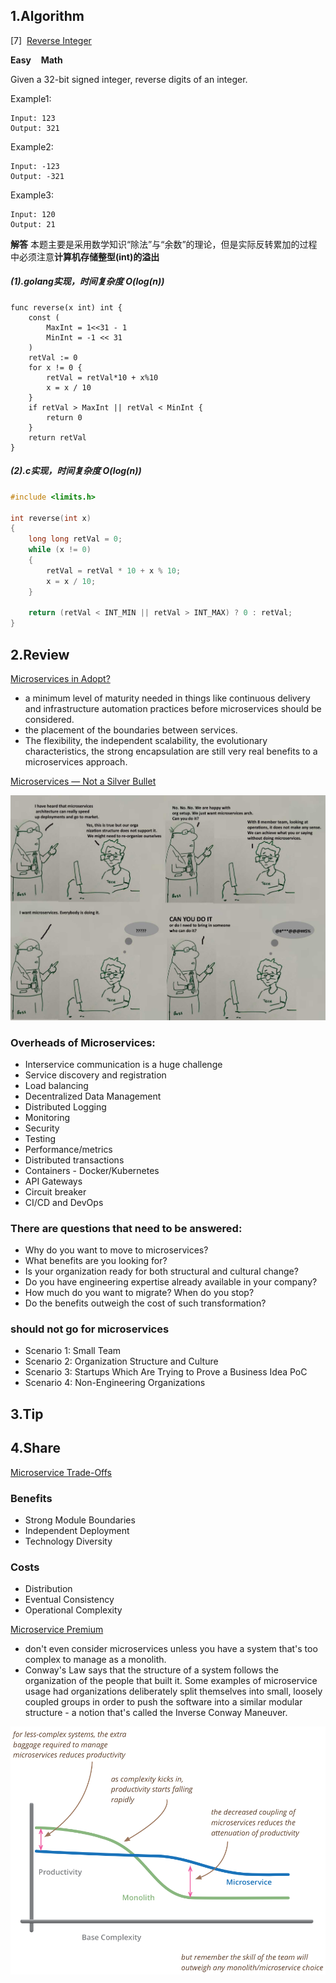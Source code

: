 ## 1.Algorithm

[7]&nbsp;&nbsp;[Reverse Integer](https://leetcode.com/problems/reverse-integer/description/)

**Easy** &nbsp;&nbsp; **Math**

Given a 32-bit signed integer, reverse digits of an integer.

Example1:

```
Input: 123
Output: 321
```

Example2:

```
Input: -123
Output: -321
```

Example3:

```
Input: 120
Output: 21
```

**解答**
本题主要是采用数学知识“除法”与“余数”的理论，但是实际反转累加的过程中必须注意**计算机存储整型(int)的溢出**

##### (1).golang实现，时间复杂度 O(log(n))

```golang
func reverse(x int) int {
	const (
		MaxInt = 1<<31 - 1
		MinInt = -1 << 31
	)
	retVal := 0
	for x != 0 {
		retVal = retVal*10 + x%10
		x = x / 10
	}
	if retVal > MaxInt || retVal < MinInt {
		return 0
	}
	return retVal
}
```

##### (2).c实现，时间复杂度 O(log(n))

```c
#include <limits.h>

int reverse(int x)
{
	long long retVal = 0;
	while (x != 0)
	{
		retVal = retVal * 10 + x % 10;
		x = x / 10;
	}

	return (retVal < INT_MIN || retVal > INT_MAX) ? 0 : retVal;
}
```

## 2.Review

[Microservices in Adopt?](https://www.thoughtworks.com/insights/blog/microservices-adopt)

* a minimum level of maturity needed in things like continuous delivery and infrastructure automation practices before microservices should be considered.
* the placement of the boundaries between services.
* The flexibility, the independent scalability, the evolutionary characteristics, the strong encapsulation are still very real benefits to a microservices approach.

[Microservices — Not a Silver Bullet](https://dzone.com/articles/microservices-not-a-silver-bullet)

![conversation between business/customers](../../image/arts-0009-1.jpg)

### Overheads of Microservices:

* Interservice communication is a huge challenge
* Service discovery and registration
* Load balancing
* Decentralized Data Management
* Distributed Logging
* Monitoring
* Security
* Testing
* Performance/metrics
* Distributed transactions
* Containers - Docker/Kubernetes
* API Gateways
* Circuit breaker
* CI/CD and DevOps

### There are questions that need to be answered:

* Why do you want to move to microservices?
* What benefits are you looking for?
* Is your organization ready for both structural and cultural change?
* Do you have engineering expertise already available in your company?
* How much do you want to migrate? When do you stop?
* Do the benefits outweigh the cost of such transformation?

### should not go for microservices

* Scenario 1: Small Team
* Scenario 2: Organization Structure and Culture
* Scenario 3: Startups Which Are Trying to Prove a Business Idea PoC
* Scenario 4: Non-Engineering Organizations

## 3.Tip

## 4.Share

[Microservice Trade-Offs](https://martinfowler.com/articles/microservice-trade-offs.html)

### Benefits

* Strong Module Boundaries
* Independent Deployment
* Technology Diversity

### Costs

* Distribution
* Eventual Consistency
* Operational Complexity

[Microservice Premium](https://martinfowler.com/bliki/MicroservicePremium.html)

* don't even consider microservices unless you have a system that's too complex to manage as a monolith.
* Conway's Law says that the structure of a system follows the organization of the people that built it. Some examples of microservice usage had organizations deliberately split themselves into small, loosely coupled groups in order to push the software into a similar modular structure - a notion that's called the Inverse Conway Maneuver.
  

![Complexity](../../image/arts-0009-2.png)
